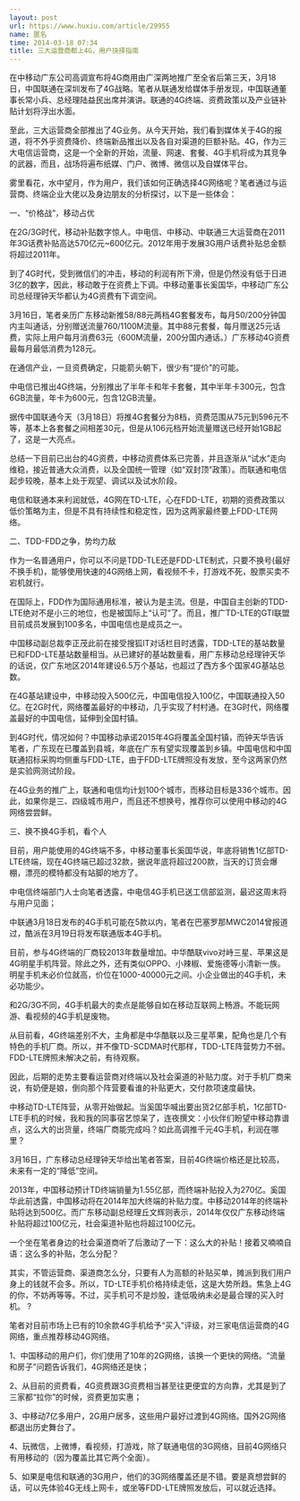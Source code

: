 ```yaml
---
layout: post
url: https://www.huxiu.com/article/29955
name: 匿名
time: 2014-03-18 07:34
title: 三大运营商都上4G，用户抉择指南
---
```

在中移动广东公司高调宣布将4G商用由广深两地推广至全省后第三天，3月18日，中国联通在深圳发布了4G战略。笔者从联通发给媒体手册发现，中国联通董事长常小兵、总经理陆益民出席并演讲。联通的4G终端、资费政策以及产业链补贴计划将浮出水面。

至此，三大运营商全部推出了4G业务。从今天开始，我们看到媒体关于4G的报道，将不外乎资费降价、终端新品推出以及各自对渠道的巨额补贴。4G，作为三大电信运营商，这是一个全新的开始，流量、网速、套餐、4G手机将成为其竞争的武器，而且，战场将遍布纸媒、门户、微博、微信以及自媒体平台。

雾里看花，水中望月，作为用户，我们该如何正确选择4G网络呢？笔者通过与运营商、终端企业大佬以及身边朋友的分析探讨，以下是一些体会：

一、“价格战”，移动占优

在2G/3G时代，移动补贴数字惊人。中电信、中移动、中联通三大运营商在2011年3G话费补贴高达570亿元~600亿元。2012年用于发展3G用户话费补贴总金额将超过2011年。

到了4G时代，受到微信们的冲击，移动的利润有所下滑，但是仍然没有低于日进3亿的数字，因此，移动敢于在资费上下调。中移动董事长奚国华，中移动广东公司总经理钟天华都认为4G资费有下调空间。

3月16日，笔者亲历广东移动新推58/88元两档4G套餐发布，每月50/200分钟国内主叫通话，分别赠送流量760/1100M流量。其中88元套餐，每月赠送25元话费，实际上用户每月消费63元（600M流量，200分国内通话。）广东移动4G资费最每月最低消费为128元。

在通信产业，一旦资费确定，只能箭头朝下，很少有“提价”的可能。

中电信已推出4G终端，分别推出了半年卡和年卡套餐，其中半年卡300元，包含6GB流量，年卡为600元，包含12GB流量。

据传中国联通今天（3月18日）将推4G套餐分为8档，资费范围从75元到596元不等，基本上各套餐之间相差30元，但是从106元档开始流量赠送已经开始1GB起了，这是一大亮点。

总结一下目前已出台的4G资费，中移动资费体系已完善，并且逐渐从“试水”走向维稳，接近普通大众消费，以及全国统一管理（如“双封顶”政策）。而联通和电信起步较晚，基本上处于观望、调试以及试水阶段。

电信和联通本来利润就低，4G网在TD-LTE，心在FDD-LTE，初期的资费政策以低价策略为主，但是不具有持续性和稳定性，因为这两家最终要上FDD-LTE网络。

二、TDD-FDD之争，势均力敌

作为一名普通用户，你可以不问是TDD-TLE还是FDD-LTE制式，只要不换号(最好不换手机)，能够使用快速的4G网络上网，看视频不卡，打游戏不死，股票买卖不宕机就行。

在国际上，FDD作为国际通用标准，被认为是主流。但是，中国自主创新的TDD-LTE绝对不是小三的地位，也是被国际上“认可”了。而且，推广TD-LTE的GTI联盟目前成员发展到100多名，中国电信也是成员之一。

中国移动副总裁李正茂此前在接受搜狐IT对话栏目时透露，TDD-LTE的基站数量已和FDD-LTE基站数量相当。从已建好的基站数量看，用广东移动总经理钟天华的话说，仅广东地区2014年建设6.5万个基站，也超过了西方多个国家4G基站总数。

在4G基站建设中，中移动投入500亿元，中国电信投入100亿，中国联通投入50亿。在2G时代，网络覆盖最好的中移动，几乎实现了村村通。在3G时代，网络覆盖最好的中国电信，延伸到全国村镇。

到4G时代，情况如何？中国移动承诺2015年4G将覆盖全国村镇，而钟天华告诉笔者，广东现在已覆盖到县城，年底在广东有望实现覆盖到乡镇。中国电信和中国联通招标采购均侧重与FDD-LTE，由于FDD-LTE牌照没有发放，至今这两家仍然是实验网测试阶段。

在4G业务的推广上，联通和电信均计划100个城市，而移动目标是336个城市。因此，如果你是三、四级城市用户，而且还不想换号，推荐你可以使用中移动的4G网络尝尝鲜。

三、换不换4G手机，看个人

目前，用户能使用的4G终端不多，中移动董事长奚国华说，年底将销售1亿部TD-LTE终端，现在4G终端已超过32款，据说年底将超过200款，当天的订货会爆棚，漂亮的模特都没有站脚的地方了。

中电信终端部门人士向笔者透露，中电信4G手机已送工信部监测，最迟这周末将与用户见面；

中联通3月18日发布的4G手机可能在5款以内，笔者在巴塞罗那MWC2014曾报道过，酷派在3月19日将发布联通版本4G手机。

目前，参与4G终端的厂商较2013年数量增加。中华酷联vivo对峙三星、苹果这是4G明星手机阵营。除此之外，还有类似OPPO、小辣椒、爱施德等小清新一族。明星手机未必价位就高，价位在1000-40000元之间。小企业做出的4G手机，未必功能少。

和2G/3G不同，4G手机最大的卖点是能够自如在移动互联网上畅游。不能玩网游、看视频的4G手机是废物。

从目前看，4G终端差别不大，主角都是中华酷联以及三星苹果，配角也是几个有特色的手机厂商。所以，并不像TD-SCDMA时代那样，TDD-LTE阵营势力不弱。FDD-LTE牌照未解决之前，有待观察。

因此，后期的走势主要看运营商对终端以及社会渠道的补贴力度。对于手机厂商来说，有奶便是娘，倒向那个阵营要看谁的补贴更大，交付款项速度最快。

中移动TD-LTE阵营，从零开始做起。当奚国华喊出要出货2亿部手机，1亿部TD-LTE手机的时候，我和我的同事宿艺惊呆了，连夜撰文：小伙伴们盼望中移动靠谱点，这么大的出货量，终端厂商能完成吗？如此高调推千元4G手机，利润在哪里？

3月16日，广东移动总经理钟天华给出笔者答案，目前4G终端价格还是比较高，未来有一定的“降低”空间。

2013年，中国移动预计TD终端销量为1.55亿部，而终端补贴投入为270亿。奚国华此前透露，中国移动将在2014年加大终端的补贴力度。中移动2014年的终端补贴将达到500亿。而广东移动副总经理丘文辉则表示，2014年仅仅广东移动终端补贴将超过100亿元，社会渠道补贴也将超过100亿元。

一个坐在笔者身边的社会渠道商听了后激动了一下：这么大的补贴！接着又喃喃自语：这么多的补贴，怎么分配？

其实，不管运营商、渠道商怎么分，只要有人为高额的补贴买单，摊派到我们用户身上的钱就不会多。所以，TD-LTE手机价格持续走低，这是大势所趋。焦急上4G的你，不妨再等等。不过，买手机可不是炒股，逢低吸纳未必是最合理的买入时机。 ?

笔者对目前市场上已有的10余款4G手机给予“买入”评级，对三家电信运营商的4G网络，重点推荐移动4G网络。

1、中国移动的用户们，你们使用了10年的2G网络，该换一个更快的网络。“流量和房子”问题告诉我们，4G网络还是快；

2、从目前的资费看，4G资费跟3G资费相当甚至往更便宜的方向靠，尤其是到了三家都“拉你”的时候，资费更加实惠；

3、中移动7亿多用户，2G用户居多，这些用户最好过渡到4G网络。国外2G网络都退出历史舞台了。

4、玩微信，上微博，看视频，打游戏，除了联通电信的3G网络，目前4G网络只有用移动的（因为覆盖比其它两个全面）。

5、如果是电信和联通的3G用户，他们的3G网络覆盖还是不错。要是真想尝鲜的话，可以先体验4G无线上网卡，或坐等FDD-LTE牌照发放后，可以就近选择。

